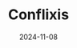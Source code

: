 ---  
layout: startup_page  
title: "Conflixis"  
id: "conflixis.com"  
permalink: "/conflixisconflixis.com11082024/"  
website: "https://www.conflixis.com/"  
funding_round: "Seed"  
funding_amount: "$4.2M"  
investors: "Lerer Hippeau, Origin Ventures, mark vc, Springtime Ventures, Cretiv Capital"  
about: "Conflixis is an AI-powered software-as-a-service company that helps hospitals and large medical practices identify and mitigate corruption risks. It analyzes various data sources to pinpoint high-risk relationships between doctors and vendors, reducing regulatory risk and improving operational decision-making. The platform also predicts hospital spending and suggests ways to optimize it."  
markets: "Healthtech, AI"  
hq: "New York, New York, United States"  
founded_year: "2022"  
linkedin: "https://www.linkedin.com/company/conflixis"  
twitter: ""  
instagram: ""  
facebook: ""  
crunchbase: "https://www.crunchbase.com/organization/conflixis"  
pitchbook: "https://pitchbook.com/profiles/company/527382-19"  

date_display: "08-Nov-2024"  
date: "2024-11-08"

# SEO Optimization  
meta_title: "Conflixis - Seed Funding ($4.2M)"  
meta_description: "Conflixis, Conflixis is an AI-powered software-as-a-service company that helps hospitals and large medical practices identify and mitigate corruption risks. It a..."  
meta_keywords: "Conflixis, Healthtech, AI, Seed funding"  
canonical_url: "https://startup.projectstartups.com/conflixisconflixis.com11082024/"  
---
